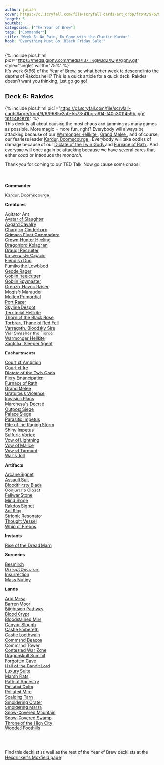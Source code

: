 ```yaml
---
author: julian
cover: https://c1.scryfall.com/file/scryfall-cards/art_crop/front/9/6/9685e2a0-5573-41bc-a914-f40c3011459b.jpg?1612480876
length: 5
youtube: 
categories: ["The Year of Brew"]
tags: ["Commander"]
title: "Week 6: No Pain, No Game with the Chaotic Kardur"
hook: "Everything Must Go, Black Friday Sale!"
---
```

{% include pics.html
pic1="https://media.giphy.com/media/137TKgM3d2XQjK/giphy.gif"
style="single"
width="75%" %}
<br />
It's week 6(66) of the Year of Brew, so what better week to descend into the depths of Rakdos hell!? This is a quick article for a quick deck. Rakdos doesn't want you thinking, just go go go!

## Deck 6: Rakdos 
{% include pics.html
pic1="https://c1.scryfall.com/file/scryfall-cards/large/front/9/6/9685e2a0-5573-41bc-a914-f40c3011459b.jpg?1612480876"
%}
<br />
This deck is all about causing the most chaos and jamming as many games as possible. More magic = more fun, right?
Everybody will always be attacking because of our <a
	class="accented-link external-card-link"
	target="_blank"
	href="https://scryfall.com/card/cm2/128/warmonger-hellkite?utm_source=api"
	data-toggle="popover"
	data-placement="top"
	data-content="<img src='https://c1.scryfall.com/file/scryfall-cards/normal/front/e/5/e555b5af-48ed-4682-bf9a-f9f145548e18.jpg?1562276473' width=100% height=100%>">
	Warmonger Hellkite
</a>, <a
	class="accented-link external-card-link"
	target="_blank"
	href="https://scryfall.com/card/ons/211/grand-melee?utm_source=api"
	data-toggle="popover"
	data-placement="top"
	data-content="<img src='https://c1.scryfall.com/file/scryfall-cards/normal/front/9/a/9a0d3142-4224-4b51-885d-33c8938418c1.jpg?1562931324' width=100% height=100%>">
	Grand Melee
</a>, and of course, our fearless leader <a
	class="accented-link external-card-link"
	target="_blank"
	href="https://scryfall.com/card/khm/216/kardur-doomscourge?utm_source=api"
	data-toggle="popover"
	data-placement="top"
	data-content="<img src='https://c1.scryfall.com/file/scryfall-cards/normal/front/9/6/9685e2a0-5573-41bc-a914-f40c3011459b.jpg?1612480876' width=100% height=100%>">
	Kardur, Doomscourge
</a>. Everybody will take oodles of damage because of our <a
	class="accented-link external-card-link"
	target="_blank"
	href="https://scryfall.com/card/jou/93/dictate-of-the-twin-gods?utm_source=api"
	data-toggle="popover"
	data-placement="top"
	data-content="<img src='https://c1.scryfall.com/file/scryfall-cards/normal/front/6/9/69cc93f2-8198-45b1-9193-7cfd1cf7ced4.jpg?1593095943' width=100% height=100%>">
	Dictate of the Twin Gods
</a> and <a
	class="accented-link external-card-link"
	target="_blank"
	href="https://scryfall.com/card/hop/55/furnace-of-rath?utm_source=api"
	data-toggle="popover"
	data-placement="top"
	data-content="<img src='https://c1.scryfall.com/file/scryfall-cards/normal/front/d/7/d7f0e720-3c32-4040-b663-7f99ad5bc810.jpg?1562843335' width=100% height=100%>">
	Furnace of Rath
</a>. And everyone will once again be attacking because we have several cards that either *goad* or introduce the *monarch*.

Thank you for coming to our TED Talk. Now go cause some chaos!

<br />
<div class="text-center">
<h3></h3>
</div>
<div class="row">
    <div class="col-md-2"></div>
    <div class="col-md-8">
        <div class="row">
            <div class="col-6">
				<b>Commander</b>
				<p class="mb-0">					
				<a
	class="accented-link external-card-link"
	target="_blank"
	href="https://scryfall.com/card/khm/216/kardur-doomscourge?utm_source=api"
	data-toggle="popover"
	data-placement="top"
	data-content="<img src='https://c1.scryfall.com/file/scryfall-cards/normal/front/9/6/9685e2a0-5573-41bc-a914-f40c3011459b.jpg?1612480876' width=100% height=100%>">
	Kardur, Doomscourge
</a>
				</p>
				<b>Creatures</b>
				<p class="mb-0">	
				<a
	class="accented-link external-card-link"
	target="_blank"
	href="https://scryfall.com/card/c20/49/agitator-ant?utm_source=api"
	data-toggle="popover"
	data-placement="top"
	data-content="<img src='https://c1.scryfall.com/file/scryfall-cards/normal/front/2/9/29d1122e-ac2d-4d95-829b-7b3b54159a4a.jpg?1591319571' width=100% height=100%>">
	Agitator Ant
</a>
				<br />
				<a
	class="accented-link external-card-link"
	target="_blank"
	href="https://scryfall.com/card/cma/77/avatar-of-slaughter?utm_source=api"
	data-toggle="popover"
	data-placement="top"
	data-content="<img src='https://c1.scryfall.com/file/scryfall-cards/normal/front/f/1/f1f459f5-8607-476f-a399-f4a0359f3b10.jpg?1592672770' width=100% height=100%>">
	Avatar of Slaughter
</a>
				<br />
				<a
	class="accented-link external-card-link"
	target="_blank"
	href="https://scryfall.com/card/khm/121/axgard-cavalry?utm_source=api"
	data-toggle="popover"
	data-placement="top"
	data-content="<img src='https://c1.scryfall.com/file/scryfall-cards/normal/front/2/4/2411c341-a470-4484-9248-7c1d3ca12978.jpg?1611000458' width=100% height=100%>">
	Axgard Cavalry
</a>
				<br />
				<a
	class="accented-link external-card-link"
	target="_blank"
	href="https://scryfall.com/card/c16/16/charging-cinderhorn?utm_source=api"
	data-toggle="popover"
	data-placement="top"
	data-content="<img src='https://c1.scryfall.com/file/scryfall-cards/normal/front/f/c/fc0b61f2-4bb7-4dfa-907c-71787930d58f.jpg?1562426836' width=100% height=100%>">
	Charging Cinderhorn
</a>
				<br />
				<a
	class="accented-link external-card-link"
	target="_blank"
	href="https://scryfall.com/card/cmr/171/crimson-fleet-commodore?utm_source=api"
	data-toggle="popover"
	data-placement="top"
	data-content="<img src='https://c1.scryfall.com/file/scryfall-cards/normal/front/c/9/c90fdccf-30a6-40ee-9b35-83a6ee5c0681.jpg?1608910146' width=100% height=100%>">
	Crimson Fleet Commodore
</a>
				<br />
				<a
	class="accented-link external-card-link"
	target="_blank"
	href="https://scryfall.com/card/cn2/50/crown-hunter-hireling?utm_source=api"
	data-toggle="popover"
	data-placement="top"
	data-content="<img src='https://c1.scryfall.com/file/scryfall-cards/normal/front/0/b/0babeae3-79fe-4d04-b496-e3dc7fa2ad60.jpg?1576381895' width=100% height=100%>">
	Crown-Hunter Hireling
</a>
				<br />
				<a
	class="accented-link external-card-link"
	target="_blank"
	href="https://scryfall.com/card/dtk/218/dragonlord-kolaghan?utm_source=api"
	data-toggle="popover"
	data-placement="top"
	data-content="<img src='https://c1.scryfall.com/file/scryfall-cards/normal/front/1/c/1cbf8933-32a1-4892-9bdc-89464ed9ce1b.jpg?1562783323' width=100% height=100%>">
	Dragonlord Kolaghan
</a>
				<br />
				<a
	class="accented-link external-card-link"
	target="_blank"
	href="https://scryfall.com/card/khm/87/draugr-recruiter?utm_source=api"
	data-toggle="popover"
	data-placement="top"
	data-content="<img src='https://c1.scryfall.com/file/scryfall-cards/normal/front/6/b/6b0fe66b-0067-4e5c-9b3a-b014b2f0daf2.jpg?1611170200' width=100% height=100%>">
	Draugr Recruiter
</a>
				<br />
				<a
	class="accented-link external-card-link"
	target="_blank"
	href="https://scryfall.com/card/cmr/175/emberwilde-captain?utm_source=api"
	data-toggle="popover"
	data-placement="top"
	data-content="<img src='https://c1.scryfall.com/file/scryfall-cards/normal/front/3/6/362850cd-d33c-4f61-9b3a-5de748adee7c.jpg?1608910178' width=100% height=100%>">
	Emberwilde Captain
</a>
				<br />
				<a
	class="accented-link external-card-link"
	target="_blank"
	href="https://scryfall.com/card/pkhm/1/ja/%E6%A5%B5%E6%82%AA%E3%81%AA%E4%BA%8C%E4%BA%BA%E7%B5%84?utm_source=api"
	data-toggle="popover"
	data-placement="top"
	data-content="<img src='https://c1.scryfall.com/file/scryfall-cards/normal/front/1/6/160d705f-48fb-4bff-a677-cdf1c3305080.jpg?1613232149' width=100% height=100%>">
	Fiendish Duo
</a>
				<br />
				<a
	class="accented-link external-card-link"
	target="_blank"
	href="https://scryfall.com/card/c20/152/fumiko-the-lowblood?utm_source=api"
	data-toggle="popover"
	data-placement="top"
	data-content="<img src='https://c1.scryfall.com/file/scryfall-cards/normal/front/d/3/d3ee3011-3d17-435d-a483-79b0419b589b.jpg?1591320621' width=100% height=100%>">
	Fumiko the Lowblood
</a>
				<br />
				<a
	class="accented-link external-card-link"
	target="_blank"
	href="https://scryfall.com/card/znc/6/geode-rager?utm_source=api"
	data-toggle="popover"
	data-placement="top"
	data-content="<img src='https://c1.scryfall.com/file/scryfall-cards/normal/front/2/8/28f684e5-a263-4841-b297-a094c76d906f.jpg?1604195446' width=100% height=100%>">
	Geode Rager
</a>
				<br />
				<a
	class="accented-link external-card-link"
	target="_blank"
	href="https://scryfall.com/card/frf/102/goblin-heelcutter?utm_source=api"
	data-toggle="popover"
	data-placement="top"
	data-content="<img src='https://c1.scryfall.com/file/scryfall-cards/normal/front/5/b/5b3bfeb6-95d6-4f00-8981-c6d3c9c93f67.jpg?1562825544' width=100% height=100%>">
	Goblin Heelcutter
</a>
				<br />
				<a
	class="accented-link external-card-link"
	target="_blank"
	href="https://scryfall.com/card/c16/19/goblin-spymaster?utm_source=api"
	data-toggle="popover"
	data-placement="top"
	data-content="<img src='https://c1.scryfall.com/file/scryfall-cards/normal/front/b/c/bca3cf0f-8c86-4454-bfe5-d2d3bf952550.jpg?1562417419' width=100% height=100%>">
	Goblin Spymaster
</a>
				<br />
				<a
	class="accented-link external-card-link"
	target="_blank"
	href="https://scryfall.com/card/cn2/54/grenzo-havoc-raiser?utm_source=api"
	data-toggle="popover"
	data-placement="top"
	data-content="<img src='https://c1.scryfall.com/file/scryfall-cards/normal/front/0/7/075cd558-2557-409a-8244-2de65664be53.jpg?1576381934' width=100% height=100%>">
	Grenzo, Havoc Raiser
</a>
				<br />
				<a
	class="accented-link external-card-link"
	target="_blank"
	href="https://scryfall.com/card/ths/97/mogiss-marauder?utm_source=api"
	data-toggle="popover"
	data-placement="top"
	data-content="<img src='https://c1.scryfall.com/file/scryfall-cards/normal/front/9/d/9dfd36c5-a484-4973-873c-b6a433da8e7a.jpg?1562822323' width=100% height=100%>">
	Mogis's Marauder
</a>
				<br />
				<a
	class="accented-link external-card-link"
	target="_blank"
	href="https://scryfall.com/card/gtc/101/molten-primordial?utm_source=api"
	data-toggle="popover"
	data-placement="top"
	data-content="<img src='https://c1.scryfall.com/file/scryfall-cards/normal/front/a/8/a8f5c7e2-f4da-4cee-a7d0-80b29bb73acd.jpg?1561840928' width=100% height=100%>">
	Molten Primordial
</a>
				<br />
				<a
	class="accented-link external-card-link"
	target="_blank"
	href="https://scryfall.com/card/cmr/193/port-razer?utm_source=api"
	data-toggle="popover"
	data-placement="top"
	data-content="<img src='https://c1.scryfall.com/file/scryfall-cards/normal/front/e/0/e0d0527b-bb28-4986-9843-040d06bd9def.jpg?1608910343' width=100% height=100%>">
	Port Razer
</a>
				<br />
				<a
	class="accented-link external-card-link"
	target="_blank"
	href="https://scryfall.com/card/cn2/57/skyline-despot?utm_source=api"
	data-toggle="popover"
	data-placement="top"
	data-content="<img src='https://c1.scryfall.com/file/scryfall-cards/normal/front/8/6/86f74736-0557-4b73-a8ad-5abaa34ccd94.jpg?1576381970' width=100% height=100%>">
	Skyline Despot
</a>
				<br />
				<a
	class="accented-link external-card-link"
	target="_blank"
	href="https://scryfall.com/card/c17/29/territorial-hellkite?utm_source=api"
	data-toggle="popover"
	data-placement="top"
	data-content="<img src='https://c1.scryfall.com/file/scryfall-cards/normal/front/3/c/3c44e5c2-fddb-47cb-825f-c57b49f181ba.jpg?1562605356' width=100% height=100%>">
	Territorial Hellkite
</a>
				<br />
				<a
	class="accented-link external-card-link"
	target="_blank"
	href="https://scryfall.com/card/cmr/154/thorn-of-the-black-rose"
	data-toggle="popover"
	data-placement="top"
	data-content="<img src='https://c1.scryfall.com/file/scryfall-cards/large/front/2/b/2b7538ad-cc41-4229-8a39-c1db21f2899a.jpg?1608909988' width=100% height=100%>">
	Thorn of the Black Rose
</a>
				<br />
				<a
	class="accented-link external-card-link"
	target="_blank"
	href="https://scryfall.com/card/eld/147/torbran-thane-of-red-fell?utm_source=api"
	data-toggle="popover"
	data-placement="top"
	data-content="<img src='https://c1.scryfall.com/file/scryfall-cards/normal/front/7/9/79f591cd-d277-4ba5-b1bf-1c09cac9cb8a.jpg?1572490491' width=100% height=100%>">
	Torbran, Thane of Red Fell
</a>
				<br />
				<a
	class="accented-link external-card-link"
	target="_blank"
	href="https://scryfall.com/card/khm/115/varragoth-bloodsky-sire?utm_source=api"
	data-toggle="popover"
	data-placement="top"
	data-content="<img src='https://c1.scryfall.com/file/scryfall-cards/normal/front/e/f/efa8dbf0-4e5a-452b-826f-5813e8cd9d85.jpg?1610910043' width=100% height=100%>">
	Varragoth, Bloodsky Sire
</a>
				<br />
				<a
	class="accented-link external-card-link"
	target="_blank"
	href="https://scryfall.com/card/c16/49/vial-smasher-the-fierce?utm_source=api"
	data-toggle="popover"
	data-placement="top"
	data-content="<img src='https://c1.scryfall.com/file/scryfall-cards/normal/front/7/2/722b1e02-2268-4e02-8d09-9b337da2a844.jpg?1562405249' width=100% height=100%>">
	Vial Smasher the Fierce
</a>
				<br />
				<a
	class="accented-link external-card-link"
	target="_blank"
	href="https://scryfall.com/card/cm2/128/warmonger-hellkite?utm_source=api"
	data-toggle="popover"
	data-placement="top"
	data-content="<img src='https://c1.scryfall.com/file/scryfall-cards/normal/front/e/5/e555b5af-48ed-4682-bf9a-f9f145548e18.jpg?1562276473' width=100% height=100%>">
	Warmonger Hellkite
</a>
				<br />
				<a
	class="accented-link external-card-link"
	target="_blank"
	href="https://scryfall.com/card/c18/50/xantcha-sleeper-agent?utm_source=api"
	data-toggle="popover"
	data-placement="top"
	data-content="<img src='https://c1.scryfall.com/file/scryfall-cards/normal/front/8/9/89b03b9a-7e20-47cb-bc64-23513acea855.jpg?1592710322' width=100% height=100%>">
	Xantcha, Sleeper Agent
</a>
				</p>
				<b>Enchantments</b>
				<p class="mb-0">	
				<a
	class="accented-link external-card-link"
	target="_blank"
	href="https://scryfall.com/card/cmr/114/court-of-ambition?utm_source=api"
	data-toggle="popover"
	data-placement="top"
	data-content="<img src='https://c1.scryfall.com/file/scryfall-cards/normal/front/5/d/5deb0185-62b3-474b-83a1-25473fdae4fa.jpg?1608909619' width=100% height=100%>">
	Court of Ambition
</a>
				<br />
				<a
	class="accented-link external-card-link"
	target="_blank"
	href="https://scryfall.com/card/cmr/170/court-of-ire?utm_source=api"
	data-toggle="popover"
	data-placement="top"
	data-content="<img src='https://c1.scryfall.com/file/scryfall-cards/normal/front/7/3/73ca0dcc-7a87-49da-8011-8c11a8835df2.jpg?1608910135' width=100% height=100%>">
	Court of Ire
</a>
				<br />
				<a
	class="accented-link external-card-link"
	target="_blank"
	href="https://scryfall.com/card/jou/93/dictate-of-the-twin-gods?utm_source=api"
	data-toggle="popover"
	data-placement="top"
	data-content="<img src='https://c1.scryfall.com/file/scryfall-cards/normal/front/6/9/69cc93f2-8198-45b1-9193-7cfd1cf7ced4.jpg?1593095943' width=100% height=100%>">
	Dictate of the Twin Gods
</a>
				<br />
				<a
	class="accented-link external-card-link"
	target="_blank"
	href="https://scryfall.com/card/m21/143/fiery-emancipation?utm_source=api"
	data-toggle="popover"
	data-placement="top"
	data-content="<img src='https://c1.scryfall.com/file/scryfall-cards/normal/front/0/b/0b12e4b7-2c45-4795-94d3-901f89b8f290.jpg?1594736606' width=100% height=100%>">
	Fiery Emancipation
</a>
				<br />
				<a
	class="accented-link external-card-link"
	target="_blank"
	href="https://scryfall.com/card/hop/55/furnace-of-rath?utm_source=api"
	data-toggle="popover"
	data-placement="top"
	data-content="<img src='https://c1.scryfall.com/file/scryfall-cards/normal/front/d/7/d7f0e720-3c32-4040-b663-7f99ad5bc810.jpg?1562843335' width=100% height=100%>">
	Furnace of Rath
</a>
				<br />
				<a
	class="accented-link external-card-link"
	target="_blank"
	href="https://scryfall.com/card/ons/211/grand-melee?utm_source=api"
	data-toggle="popover"
	data-placement="top"
	data-content="<img src='https://c1.scryfall.com/file/scryfall-cards/normal/front/9/a/9a0d3142-4224-4b51-885d-33c8938418c1.jpg?1562931324' width=100% height=100%>">
	Grand Melee
</a>
				<br />
				<a
	class="accented-link external-card-link"
	target="_blank"
	href="https://scryfall.com/card/cn2/161/gratuitous-violence"
	data-toggle="popover"
	data-placement="top"
	data-content="<img src='https://c1.scryfall.com/file/scryfall-cards/large/front/0/9/093e3fc5-b2e0-4376-b8ad-4470e02e3f63.jpg?1576382868' width=100% height=100%>">
	Gratuitous Violence
</a>
				<br />
				<a
	class="accented-link external-card-link"
	target="_blank"
	href="https://scryfall.com/card/sth/89/invasion-plans?utm_source=api"
	data-toggle="popover"
	data-placement="top"
	data-content="<img src='https://c1.scryfall.com/file/scryfall-cards/normal/front/f/5/f52c2f83-9535-4ee5-9964-5cc01e617981.jpg?1562597844' width=100% height=100%>">
	Invasion Plans
</a>
				<br />
				<a
	class="accented-link external-card-link"
	target="_blank"
	href="https://scryfall.com/card/cn2/44/marchesas-decree?utm_source=api"
	data-toggle="popover"
	data-placement="top"
	data-content="<img src='https://c1.scryfall.com/file/scryfall-cards/normal/front/4/1/413bec4e-e2ce-46f1-b038-6e359cd78b53.jpg?1576381842' width=100% height=100%>">
	Marchesa's Decree
</a>
				<br />
				<a
	class="accented-link external-card-link"
	target="_blank"
	href="https://scryfall.com/card/c20/157/outpost-siege?utm_source=api"
	data-toggle="popover"
	data-placement="top"
	data-content="<img src='https://c1.scryfall.com/file/scryfall-cards/normal/front/a/d/ad63f120-f6d0-4394-b12a-f3e1cf728a2f.jpg?1591320670' width=100% height=100%>">
	Outpost Siege
</a>
				<br />
				<a
	class="accented-link external-card-link"
	target="_blank"
	href="https://scryfall.com/card/c17/119/palace-siege?utm_source=api"
	data-toggle="popover"
	data-placement="top"
	data-content="<img src='https://c1.scryfall.com/file/scryfall-cards/normal/front/d/a/da855bb6-adc2-484c-a084-83aff2b267f1.jpg?1562625782' width=100% height=100%>">
	Palace Siege
</a>
				<br />
				<a
	class="accented-link external-card-link"
	target="_blank"
	href="https://scryfall.com/card/c20/46/parasitic-impetus?utm_source=api"
	data-toggle="popover"
	data-placement="top"
	data-content="<img src='https://c1.scryfall.com/file/scryfall-cards/normal/front/b/5/b51e0d11-e970-4535-87ac-49ae8ad594df.jpg?1591319546' width=100% height=100%>">
	Parasitic Impetus
</a>
				<br />
				<a
	class="accented-link external-card-link"
	target="_blank"
	href="https://scryfall.com/card/cm2/115/rite-of-the-raging-storm?utm_source=api"
	data-toggle="popover"
	data-placement="top"
	data-content="<img src='https://c1.scryfall.com/file/scryfall-cards/normal/front/8/9/89baf482-96ad-4410-8927-e503a471f80d.jpg?1562274629' width=100% height=100%>">
	Rite of the Raging Storm
</a>
				<br />
				<a
	class="accented-link external-card-link"
	target="_blank"
	href="https://scryfall.com/card/c20/55/shiny-impetus?utm_source=api"
	data-toggle="popover"
	data-placement="top"
	data-content="<img src='https://c1.scryfall.com/file/scryfall-cards/normal/front/0/a/0aa80931-0501-4712-a11b-563a3cd1e1c9.jpg?1591319623' width=100% height=100%>">
	Shiny Impetus
</a>
				<br />
				<a
	class="accented-link external-card-link"
	target="_blank"
	href="https://scryfall.com/card/ema/150/sulfuric-vortex?utm_source=api"
	data-toggle="popover"
	data-placement="top"
	data-content="<img src='https://c1.scryfall.com/file/scryfall-cards/normal/front/0/4/0463e989-ba32-4a46-a82f-e0d6daf3cd51.jpg?1582753037' width=100% height=100%>">
	Sulfuric Vortex
</a>
				<br />
				<a
	class="accented-link external-card-link"
	target="_blank"
	href="https://scryfall.com/card/cmr/209/vow-of-lightning?utm_source=api"
	data-toggle="popover"
	data-placement="top"
	data-content="<img src='https://c1.scryfall.com/file/scryfall-cards/normal/front/7/1/71218cff-7e57-40dd-83c2-d06b284a63fd.jpg?1608910481' width=100% height=100%>">
	Vow of Lightning
</a>
				<br />
				<a
	class="accented-link external-card-link"
	target="_blank"
	href="https://scryfall.com/card/cm2/82/vow-of-malice?utm_source=api"
	data-toggle="popover"
	data-placement="top"
	data-content="<img src='https://c1.scryfall.com/file/scryfall-cards/normal/front/c/5/c58a738c-3f39-4556-ae9a-90f240e3062b.jpg?1562275997' width=100% height=100%>">
	Vow of Malice
</a>
				<br />
				<a
	class="accented-link external-card-link"
	target="_blank"
	href="https://scryfall.com/card/cmr/159/vow-of-torment?utm_source=api"
	data-toggle="popover"
	data-placement="top"
	data-content="<img src='https://c1.scryfall.com/file/scryfall-cards/normal/front/a/e/ae74624e-3850-4153-b682-d044272269c1.jpg?1608910035' width=100% height=100%>">
	Vow of Torment
</a>
				<br />
				<a
	class="accented-link external-card-link"
	target="_blank"
	href="https://scryfall.com/card/bbd/187/wars-toll?utm_source=api"
	data-toggle="popover"
	data-placement="top"
	data-content="<img src='https://c1.scryfall.com/file/scryfall-cards/normal/front/3/a/3a08f7fe-8ca9-4604-85c8-9050298730ea.jpg?1562906728' width=100% height=100%>">
	War's Toll
</a>
				</p>
			</div>
			<div class="col-6">
				<b>Artifacts</b>
				<p class="mb-0">
				<a
	class="accented-link external-card-link"
	target="_blank"
	href="https://scryfall.com/card/khc/96/arcane-signet?utm_source=api"
	data-toggle="popover"
	data-placement="top"
	data-content="<img src='https://c1.scryfall.com/file/scryfall-cards/normal/front/f/0/f0b666de-5a89-417d-a946-00aafd1f1979.jpg?1611967127' width=100% height=100%>">
	Arcane Signet
</a>
				<br />
				<a
	class="accented-link external-card-link"
	target="_blank"
	href="https://scryfall.com/card/cma/208/assault-suit?utm_source=api"
	data-toggle="popover"
	data-placement="top"
	data-content="<img src='https://c1.scryfall.com/file/scryfall-cards/normal/front/b/c/bcc50d1e-fcc8-4f19-8e1a-9209725521ec.jpg?1592673555' width=100% height=100%>">
	Assault Suit
</a>
				<br />
				<a
	class="accented-link external-card-link"
	target="_blank"
	href="https://scryfall.com/card/c19/53/bloodthirsty-blade?utm_source=api"
	data-toggle="popover"
	data-placement="top"
	data-content="<img src='https://c1.scryfall.com/file/scryfall-cards/normal/front/4/2/42ceb92a-2f41-43d2-884b-b3362d611cfd.jpg?1568003758' width=100% height=100%>">
	Bloodthirsty Blade
</a>
				<br />
				<a
	class="accented-link external-card-link"
	target="_blank"
	href="https://scryfall.com/card/2xm/243/conjurers-closet?utm_source=api"
	data-toggle="popover"
	data-placement="top"
	data-content="<img src='https://c1.scryfall.com/file/scryfall-cards/normal/front/3/4/3435fd09-a7a2-475e-a690-3c2011b70024.jpg?1599708903' width=100% height=100%>">
	Conjurer's Closet
</a>
				<br />
				<a
	class="accented-link external-card-link"
	target="_blank"
	href="https://scryfall.com/card/cm2/189/fellwar-stone?utm_source=api"
	data-toggle="popover"
	data-placement="top"
	data-content="<img src='https://c1.scryfall.com/file/scryfall-cards/normal/front/1/e/1e60622b-7c25-444d-8eeb-c443acdfc488.jpg?1562272869' width=100% height=100%>">
	Fellwar Stone
</a>
				<br />
				<a
	class="accented-link external-card-link"
	target="_blank"
	href="https://scryfall.com/card/khc/102/mind-stone?utm_source=api"
	data-toggle="popover"
	data-placement="top"
	data-content="<img src='https://c1.scryfall.com/file/scryfall-cards/normal/front/e/c/ecbe852d-4538-41dd-bfce-a134a7bc3022.jpg?1611967252' width=100% height=100%>">
	Mind Stone
</a>
				<br />
				<a
	class="accented-link external-card-link"
	target="_blank"
	href="https://scryfall.com/card/c20/249/rakdos-signet?utm_source=api"
	data-toggle="popover"
	data-placement="top"
	data-content="<img src='https://c1.scryfall.com/file/scryfall-cards/normal/front/6/2/62d34fba-bc41-4903-9505-0c1a78b5eb03.jpg?1591321692' width=100% height=100%>">
	Rakdos Signet
</a>
				<br />
				<a
	class="accented-link external-card-link"
	target="_blank"
	href="https://scryfall.com/card/khc/104/sol-ring?utm_source=api"
	data-toggle="popover"
	data-placement="top"
	data-content="<img src='https://c1.scryfall.com/file/scryfall-cards/normal/front/0/a/0afa0e33-4804-4b00-b625-c2d6b61090fc.jpg?1611967317' width=100% height=100%>">
	Sol Ring
</a>
				<br />
				<a
	class="accented-link external-card-link"
	target="_blank"
	href="https://scryfall.com/card/c19/224/strionic-resonator?utm_source=api"
	data-toggle="popover"
	data-placement="top"
	data-content="<img src='https://c1.scryfall.com/file/scryfall-cards/normal/front/8/8/88326f60-1c86-4aca-8e6a-b1882a048635.jpg?1568004979' width=100% height=100%>">
	Strionic Resonator
</a>
				<br />
				<a
	class="accented-link external-card-link"
	target="_blank"
	href="https://scryfall.com/card/cmr/346/thought-vessel?utm_source=api"
	data-toggle="popover"
	data-placement="top"
	data-content="<img src='https://c1.scryfall.com/file/scryfall-cards/normal/front/f/5/f58ab310-cbee-4f0c-9819-a2e2121932ff.jpg?1608911756' width=100% height=100%>">
	Thought Vessel
</a>
				<br />
				<a
	class="accented-link external-card-link"
	target="_blank"
	href="https://scryfall.com/card/ths/110/whip-of-erebos?utm_source=api"
	data-toggle="popover"
	data-placement="top"
	data-content="<img src='https://c1.scryfall.com/file/scryfall-cards/normal/front/9/e/9e5ec47c-47a2-4eda-b81a-4a07f04e5989.jpg?1562822353' width=100% height=100%>">
	Whip of Erebos
</a>	
				</p>
				<b>Instants</b>
				<p class="mb-0">	
				<a
	class="accented-link external-card-link"
	target="_blank"
	href="https://scryfall.com/card/khm/107/rise-of-the-dread-marn?utm_source=api"
	data-toggle="popover"
	data-placement="top"
	data-content="<img src='https://c1.scryfall.com/file/scryfall-cards/normal/front/9/d/9d3a1ec1-f362-494d-a23b-6a963ce44fdd.jpg?1610586117' width=100% height=100%>">
	Rise of the Dread Marn
</a>
				</p>
				<b>Sorceries</b>
				<p class="mb-0">
				<a
	class="accented-link external-card-link"
	target="_blank"
	href="https://scryfall.com/card/cn2/49/besmirch?utm_source=api"
	data-toggle="popover"
	data-placement="top"
	data-content="<img src='https://c1.scryfall.com/file/scryfall-cards/normal/front/5/3/534c652a-2345-48d5-bd78-33f91ed914b4.jpg?1576381885' width=100% height=100%>">
	Besmirch
</a>
				<br />
				<a
	class="accented-link external-card-link"
	target="_blank"
	href="https://scryfall.com/card/c17/25/disrupt-decorum?utm_source=api"
	data-toggle="popover"
	data-placement="top"
	data-content="<img src='https://c1.scryfall.com/file/scryfall-cards/normal/front/3/9/397de47f-02e8-4ccd-8de0-a37971cab3b0.jpg?1562605280' width=100% height=100%>">
	Disrupt Decorum
</a>
				<br />
				<a
	class="accented-link external-card-link"
	target="_blank"
	href="https://scryfall.com/card/cmd/126/insurrection?utm_source=api"
	data-toggle="popover"
	data-placement="top"
	data-content="<img src='https://c1.scryfall.com/file/scryfall-cards/normal/front/2/e/2e7df217-8622-45f7-90e3-2230ac9d30f3.jpg?1592713572' width=100% height=100%>">
	Insurrection
</a>
				<br />
				<a
	class="accented-link external-card-link"
	target="_blank"
	href="https://scryfall.com/card/pca/48/mass-mutiny?utm_source=api"
	data-toggle="popover"
	data-placement="top"
	data-content="<img src='https://c1.scryfall.com/file/scryfall-cards/normal/front/5/5/556e20b1-573c-42eb-88ad-b17bf0f07980.jpg?1562910686' width=100% height=100%>">
	Mass Mutiny
</a>	
				</p>
				<b>Lands</b>
				<p class="mb-0">
				<a
	class="accented-link external-card-link"
	target="_blank"
	href="https://scryfall.com/card/mm3/229/arid-mesa?utm_source=api"
	data-toggle="popover"
	data-placement="top"
	data-content="<img src='https://c1.scryfall.com/file/scryfall-cards/normal/front/c/9/c9a8cc61-7e36-4df7-9c89-c32fce129c5a.jpg?1593814974' width=100% height=100%>">
	Arid Mesa
</a>
				<br />
				<a
	class="accented-link external-card-link"
	target="_blank"
	href="https://scryfall.com/card/c19/229/barren-moor?utm_source=api"
	data-toggle="popover"
	data-placement="top"
	data-content="<img src='https://c1.scryfall.com/file/scryfall-cards/normal/front/c/6/c6ae4a0f-6b58-4a29-826e-cda2f115cdda.jpg?1568005022' width=100% height=100%>">
	Barren Moor
</a>
				<br />
				<a
	class="accented-link external-card-link"
	target="_blank"
	href="https://scryfall.com/card/khm/252/blightstep-pathway-searstep-pathway?utm_source=api"
	data-toggle="popover"
	data-placement="top"
	data-content="<img src='https://c1.scryfall.com/file/scryfall-cards/large/front/0/c/0ce39a19-f51d-4a35-ae80-5b82eb15fcff.jpg?1608058149' width=100% height=100%>">
	Blightstep Pathway
</a>
				<br />
				<a
	class="accented-link external-card-link"
	target="_blank"
	href="https://scryfall.com/card/rna/245/blood-crypt?utm_source=api"
	data-toggle="popover"
	data-placement="top"
	data-content="<img src='https://c1.scryfall.com/file/scryfall-cards/normal/front/5/f/5faba6c8-3463-47c1-ba01-09eb87fcb2d5.jpg?1584832229' width=100% height=100%>">
	Blood Crypt
</a>
				<br />
				<a
	class="accented-link external-card-link"
	target="_blank"
	href="https://scryfall.com/card/ktk/230/bloodstained-mire?utm_source=api"
	data-toggle="popover"
	data-placement="top"
	data-content="<img src='https://c1.scryfall.com/file/scryfall-cards/normal/front/7/f/7f430794-0d86-4f6a-97e0-4bbb6716d613.jpg?1571667959' width=100% height=100%>">
	Bloodstained Mire
</a>
				<br />
				<a
	class="accented-link external-card-link"
	target="_blank"
	href="https://scryfall.com/card/akh/239/canyon-slough?utm_source=api"
	data-toggle="popover"
	data-placement="top"
	data-content="<img src='https://c1.scryfall.com/file/scryfall-cards/normal/front/8/c/8cb273d9-466d-416d-b27d-d1bc8a249076.jpg?1543676351' width=100% height=100%>">
	Canyon Slough
</a>
				<br />
				<a
	class="accented-link external-card-link"
	target="_blank"
	href="https://scryfall.com/card/eld/239/castle-embereth?utm_source=api"
	data-toggle="popover"
	data-placement="top"
	data-content="<img src='https://c1.scryfall.com/file/scryfall-cards/normal/front/8/b/8bb8512e-6913-4be6-8828-24cfcbec042e.jpg?1572491168' width=100% height=100%>">
	Castle Embereth
</a>
				<br />
				<a
	class="accented-link external-card-link"
	target="_blank"
	href="https://scryfall.com/card/eld/241/castle-locthwain?utm_source=api"
	data-toggle="popover"
	data-placement="top"
	data-content="<img src='https://c1.scryfall.com/file/scryfall-cards/normal/front/1/9/195383c1-4723-40b0-ba53-298dfd8e30d0.jpg?1572491183' width=100% height=100%>">
	Castle Locthwain
</a>
				<br />
				<a
	class="accented-link external-card-link"
	target="_blank"
	href="https://scryfall.com/card/cmr/349/command-beacon?utm_source=api"
	data-toggle="popover"
	data-placement="top"
	data-content="<img src='https://c1.scryfall.com/file/scryfall-cards/normal/front/0/b/0bec6181-e214-4833-8c2f-8a10d59b2879.jpg?1608911782' width=100% height=100%>">
	Command Beacon
</a>
				<br />
				<a
	class="accented-link external-card-link"
	target="_blank"
	href="https://scryfall.com/card/khc/108/command-tower?utm_source=api"
	data-toggle="popover"
	data-placement="top"
	data-content="<img src='https://c1.scryfall.com/file/scryfall-cards/normal/front/7/4/74c5bc49-318c-44fc-b276-f6d036fdf054.jpg?1611967411' width=100% height=100%>">
	Command Tower
</a>
				<br />
				<a
	class="accented-link external-card-link"
	target="_blank"
	href="https://scryfall.com/card/mbs/144/contested-war-zone?utm_source=api"
	data-toggle="popover"
	data-placement="top"
	data-content="<img src='https://c1.scryfall.com/file/scryfall-cards/normal/front/b/e/bee9b696-5203-4235-9bdd-f2a389d69813.jpg?1562614411' width=100% height=100%>">
	Contested War Zone
</a>
				<br />
				<a
	class="accented-link external-card-link"
	target="_blank"
	href="https://scryfall.com/card/xln/252/dragonskull-summit?utm_source=api"
	data-toggle="popover"
	data-placement="top"
	data-content="<img src='https://c1.scryfall.com/file/scryfall-cards/normal/front/9/1/91570836-9e36-4774-8d5d-7cbcee0012ba.jpg?1562559972' width=100% height=100%>">
	Dragonskull Summit
</a>
				<br />
				<a
	class="accented-link external-card-link"
	target="_blank"
	href="https://scryfall.com/card/cmr/483/forgotten-cave?utm_source=api"
	data-toggle="popover"
	data-placement="top"
	data-content="<img src='https://c1.scryfall.com/file/scryfall-cards/normal/front/0/8/084bf9fe-78d2-4fef-8514-ed64d6c771e6.jpg?1608918002' width=100% height=100%>">
	Forgotten Cave
</a>
				<br />
				<a
	class="accented-link external-card-link"
	target="_blank"
	href="https://scryfall.com/card/chk/277/hall-of-the-bandit-lord?utm_source=api"
	data-toggle="popover"
	data-placement="top"
	data-content="<img src='https://c1.scryfall.com/file/scryfall-cards/normal/front/5/9/59fa5bab-8626-4b45-a3a3-621f6d9509ab.jpg?1562760153' width=100% height=100%>">
	Hall of the Bandit Lord
</a>
				<br />
				<a
	class="accented-link external-card-link"
	target="_blank"
	href="https://scryfall.com/card/bbd/82/luxury-suite?utm_source=api"
	data-toggle="popover"
	data-placement="top"
	data-content="<img src='https://c1.scryfall.com/file/scryfall-cards/normal/front/8/1/81298b0b-9d47-4777-998e-0c17821ef536.jpg?1598639001' width=100% height=100%>">
	Luxury Suite
</a>
				<br />
				<a
	class="accented-link external-card-link"
	target="_blank"
	href="https://scryfall.com/card/mm3/239/marsh-flats?utm_source=api"
	data-toggle="popover"
	data-placement="top"
	data-content="<img src='https://c1.scryfall.com/file/scryfall-cards/normal/front/6/5/659039ed-c269-4c2d-bce6-91d143f0618e.jpg?1593815053' width=100% height=100%>">
	Marsh Flats
</a>
				<br />
				<a
	class="accented-link external-card-link"
	target="_blank"
	href="https://scryfall.com/card/khc/117/path-of-ancestry"
	data-toggle="popover"
	data-placement="top"
	data-content="<img src='https://c1.scryfall.com/file/scryfall-cards/large/front/0/4/04f35c75-4ede-4c23-867b-58d367f75fc8.jpg?1611967641' width=100% height=100%>">
	Path of Ancestry
</a>
				<br />
				<a
	class="accented-link external-card-link"
	target="_blank"
	href="https://scryfall.com/card/ktk/239/polluted-delta?utm_source=api"
	data-toggle="popover"
	data-placement="top"
	data-content="<img src='https://c1.scryfall.com/file/scryfall-cards/normal/front/f/f/ff2f5f58-9a95-4ca6-93a0-813738f0072f.jpg?1571667978' width=100% height=100%>">
	Polluted Delta
</a>
				<br />
				<a
	class="accented-link external-card-link"
	target="_blank"
	href="https://scryfall.com/card/cma/265/polluted-mire?utm_source=api"
	data-toggle="popover"
	data-placement="top"
	data-content="<img src='https://c1.scryfall.com/file/scryfall-cards/normal/front/f/2/f204cbfb-c84e-4d2b-9ef3-518f3237e718.jpg?1592673891' width=100% height=100%>">
	Polluted Mire
</a>
				<br />
				<a
	class="accented-link external-card-link"
	target="_blank"
	href="https://scryfall.com/card/mm3/244/scalding-tarn?utm_source=api"
	data-toggle="popover"
	data-placement="top"
	data-content="<img src='https://c1.scryfall.com/file/scryfall-cards/normal/front/f/2/f2661d4a-450a-433a-b893-b1ee15982494.jpg?1593815090' width=100% height=100%>">
	Scalding Tarn
</a>
				<br />
				<a
	class="accented-link external-card-link"
	target="_blank"
	href="https://scryfall.com/card/c20/313/smoldering-crater?utm_source=api"
	data-toggle="popover"
	data-placement="top"
	data-content="<img src='https://c1.scryfall.com/file/scryfall-cards/normal/front/2/6/26a9d3ef-2a56-45f4-a68a-c6acac381fbc.jpg?1591322456' width=100% height=100%>">
	Smoldering Crater
</a>
				<br />
				<a
	class="accented-link external-card-link"
	target="_blank"
	href="https://scryfall.com/card/c20/314/smoldering-marsh?utm_source=api"
	data-toggle="popover"
	data-placement="top"
	data-content="<img src='https://c1.scryfall.com/file/scryfall-cards/normal/front/a/3/a31c6923-8b25-4e5b-ad98-ce8f644c0a29.jpg?1591322464' width=100% height=100%>">
	Smoldering Marsh
</a>
				<br />
				<a
	class="accented-link external-card-link"
	target="_blank"
	href="https://scryfall.com/card/khm/282/snow-covered-mountain?utm_source=api"
	data-toggle="popover"
	data-placement="top"
	data-content="<img src='https://c1.scryfall.com/file/scryfall-cards/normal/front/5/4/5474e67c-628f-41b0-aa31-3d85a267265a.jpg?1610996923' width=100% height=100%>">
	Snow-Covered Mountain
</a>
				<br />
				<a
	class="accented-link external-card-link"
	target="_blank"
	href="https://scryfall.com/card/khm/280/snow-covered-swamp?utm_source=api"
	data-toggle="popover"
	data-placement="top"
	data-content="<img src='https://c1.scryfall.com/file/scryfall-cards/normal/front/6/a/6aa85af8-15f5-4620-8aea-0b45c28372ed.jpg?1610996926' width=100% height=100%>">
	Snow-Covered Swamp
</a>
				<br />
				<a
	class="accented-link external-card-link"
	target="_blank"
	href="https://scryfall.com/card/cn2/80/throne-of-the-high-city?utm_source=api"
	data-toggle="popover"
	data-placement="top"
	data-content="<img src='https://c1.scryfall.com/file/scryfall-cards/normal/front/2/2/22766d81-21ca-429a-b2e2-fdb338a33aa4.jpg?1576382182' width=100% height=100%>">
	Throne of the High City
</a>
				<br />
				<a
	class="accented-link external-card-link"
	target="_blank"
	href="https://scryfall.com/card/ktk/249/wooded-foothills?utm_source=api"
	data-toggle="popover"
	data-placement="top"
	data-content="<img src='https://c1.scryfall.com/file/scryfall-cards/normal/front/a/8/a8503cca-7e7d-44c4-8587-81376b396398.jpg?1571667977' width=100% height=100%>">
	Wooded Foothills
</a>
				</p>
			</div>
		</div>
	</div>
</div>
<br />
<br />

Find this decklist as well as the rest of the Year of Brew decklists at the <a href="https://www.moxfield.com/users/The_Hexdrinkers" target="_blank">Hexdrinker's Moxfield page</a>!
<br />
